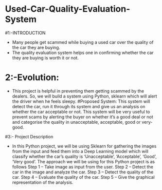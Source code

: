 # Used-Car-Quality-Evaluation-System


#1:-INTRODUCTION 
  *  Many people get scammed while    buying a used car over the quality of the car they are buying.
  * The quality evaluation system helps one in confirming whether the car they are buying is worth it or not.

# 2:-Evolution: 
* This project is helpful in preventing them getting scammed by the dealers. So, we will build a system using Python, sklearn which will alert the driver when he feels sleepy. 
 #Proposed System: 
This system will detect the car, run it through its system and give us an analysis on whether the car acceptable or not. This system will be very useful to prevent scams by alerting the buyer on whether it’s a good deal or not and categorise the quality in unacceptable, acceptable, good or very-good.

#3:- Project Description
* In this Python project, we will be using Sklearn for gathering the images from the input and feed them into a Deep Learning model which will classify whether the car’s quality is ‘Unacceptable’, ‘Acceptable’, ‘Good’, ‘Very good’. The approach we will be using for this Python project is as follows 
Step 1 – Take image as input from the user. 
Step 2 – Detect the car in the image and analyze the car. 
Step 3 – Detect the quality of the car. 
Step 4 – Evaluate the quality of the car. 
Step 5 – Give the graphical representation of the analysis. 
